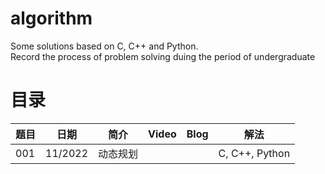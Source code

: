 # algorithm
Some solutions based on C, C++ and Python.  
Record the process of problem solving duing the period of undergraduate

# 目录
| 题目 | 日期 | 简介 | Video | Blog | 解法 |
| -- | -- | -- | -- | -- | -- |
| 001 | 11/2022| 动态规划| | | C, C++, Python |
